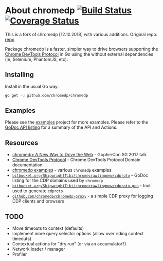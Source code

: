 # About chromedp [![Build Status][1]][2] [![Coverage Status][3]][4]

This is a fork of chromedp [12.10.2018] with various additions. Original repo: [repo][12]

Package chromedp is a faster, simpler way to drive browsers supporting the
[Chrome DevTools Protocol][5] in Go using the without external dependencies
(ie, Selenium, PhantomJS, etc).

## Installing

Install in the usual Go way:

```sh
go get -u github.com/chromedp/chromedp
```

## Examples

Please see the [examples][6] project for more examples. Please refer to the
[GoDoc API listing][7] for a summary of the API and Actions.

## Resources

* [chromedp: A New Way to Drive the Web][8] - GopherCon SG 2017 talk
* [Chrome DevTools Protocol][5] - Chrome DevTools Protocol Domain documentation
* [chromedp examples][6] - various `chromedp` examples
* [`bitbucket.org/ShipwrightTibi/chromecrawlingnew/cdproto`][9] - GoDoc listing for the CDP domains used by `chromedp`
* [`bitbucket.org/ShipwrightTibi/chromecrawlingnew/cdproto-gen`][10] - tool used to generate `cdproto`
* [`github.com/chromedp/chromedp-proxy`][11] - a simple CDP proxy for logging CDP clients and browsers

## TODO

* Move timeouts to context (defaults)
* Implement more query selector options (allow over riding context timeouts)
* Contextual actions for "dry run" (or via an accumulator?)
* Network loader / manager
* Profiler

[1]: https://travis-ci.org/chromedp/chromedp.svg
[2]: https://travis-ci.org/chromedp/chromedp
[3]: https://coveralls.io/repos/chromedp/chromedp/badge.svg?branch=master&service=github
[4]: https://coveralls.io/github/chromedp/chromedp?branch=master
[5]: https://chromedevtools.github.io/devtools-protocol/
[6]: https://github.com/chromedp/examples
[7]: https://godoc.org/github.com/chromedp/chromedp
[8]: https://www.youtube.com/watch?v=_7pWCg94sKw
[9]: https://godoc.org/bitbucket.org/ShipwrightTibi/chromecrawlingnew/cdproto
[10]: https://bitbucket.org/ShipwrightTibi/chromecrawlingnew/cdproto-gen
[11]: https://github.com/chromedp/chromedp-proxy
[12]: https://github.com/chromedp/chromedp/
